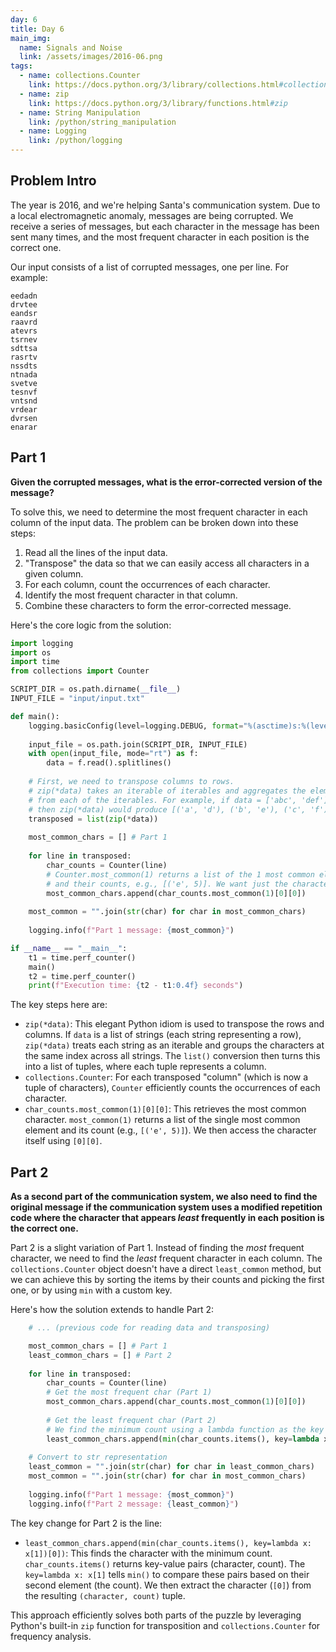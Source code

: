 ```yaml
---
day: 6
title: Day 6
main_img:
  name: Signals and Noise
  link: /assets/images/2016-06.png
tags: 
  - name: collections.Counter
    link: https://docs.python.org/3/library/collections.html#collections.Counter
  - name: zip
    link: https://docs.python.org/3/library/functions.html#zip
  - name: String Manipulation
    link: /python/string_manipulation
  - name: Logging
    link: /python/logging
---
```


## Problem Intro

The year is 2016, and we're helping Santa's communication system. Due to a local electromagnetic anomaly, messages are being corrupted. We receive a series of messages, but each character in the message has been sent many times, and the most frequent character in each position is the correct one.

Our input consists of a list of corrupted messages, one per line. For example:

```text
eedadn
drvtee
eandsr
raavrd
atevrs
tsrnev
sdttsa
rasrtv
nssdts
ntnada
svetve
tesnvf
vntsnd
vrdear
dvrsen
enarar
```

## Part 1

**Given the corrupted messages, what is the error-corrected version of the message?**

To solve this, we need to determine the most frequent character in each column of the input data. The problem can be broken down into these steps:

1.  Read all the lines of the input data.
2.  "Transpose" the data so that we can easily access all characters in a given column.
3.  For each column, count the occurrences of each character.
4.  Identify the most frequent character in that column.
5.  Combine these characters to form the error-corrected message.

Here's the core logic from the solution:

```python
import logging
import os
import time
from collections import Counter

SCRIPT_DIR = os.path.dirname(__file__) 
INPUT_FILE = "input/input.txt"

def main():
    logging.basicConfig(level=logging.DEBUG, format="%(asctime)s:%(levelname)s:\t%(message)s")
        
    input_file = os.path.join(SCRIPT_DIR, INPUT_FILE)
    with open(input_file, mode="rt") as f:
        data = f.read().splitlines()
        
    # First, we need to transpose columns to rows.
    # zip(*data) takes an iterable of iterables and aggregates the elements
    # from each of the iterables. For example, if data = ['abc', 'def'],
    # then zip(*data) would produce [('a', 'd'), ('b', 'e'), ('c', 'f')].
    transposed = list(zip(*data))
    
    most_common_chars = [] # Part 1
    
    for line in transposed:
        char_counts = Counter(line)
        # Counter.most_common(1) returns a list of the 1 most common elements
        # and their counts, e.g., [('e', 5)]. We want just the character.
        most_common_chars.append(char_counts.most_common(1)[0][0])
    
    most_common = "".join(str(char) for char in most_common_chars)
    
    logging.info(f"Part 1 message: {most_common}")

if __name__ == "__main__":
    t1 = time.perf_counter()
    main()
    t2 = time.perf_counter()
    print(f"Execution time: {t2 - t1:0.4f} seconds")
```

The key steps here are:

-   `zip(*data)`: This elegant Python idiom is used to transpose the rows and columns. If `data` is a list of strings (each string representing a row), `zip(*data)` treats each string as an iterable and groups the characters at the same index across all strings. The `list()` conversion then turns this into a list of tuples, where each tuple represents a column.
-   `collections.Counter`: For each transposed "column" (which is now a tuple of characters), `Counter` efficiently counts the occurrences of each character.
-   `char_counts.most_common(1)[0][0]`: This retrieves the most common character. `most_common(1)` returns a list of the single most common element and its count (e.g., `[('e', 5)]`). We then access the character itself using `[0][0]`.

## Part 2

**As a second part of the communication system, we also need to find the original message if the communication system uses a modified repetition code where the character that appears *least* frequently in each position is the correct one.**

Part 2 is a slight variation of Part 1. Instead of finding the *most* frequent character, we need to find the *least* frequent character in each column. The `collections.Counter` object doesn't have a direct `least_common` method, but we can achieve this by sorting the items by their counts and picking the first one, or by using `min` with a custom key.

Here's how the solution extends to handle Part 2:

```python
    # ... (previous code for reading data and transposing)

    most_common_chars = [] # Part 1
    least_common_chars = [] # Part 2
        
    for line in transposed:
        char_counts = Counter(line)
        # Get the most frequent char (Part 1)
        most_common_chars.append(char_counts.most_common(1)[0][0])
        
        # Get the least frequent char (Part 2)
        # We find the minimum count using a lambda function as the key for min()
        least_common_chars.append(min(char_counts.items(), key=lambda x: x[1])[0])
    
    # Convert to str representation
    least_common = "".join(str(char) for char in least_common_chars)
    most_common = "".join(str(char) for char in most_common_chars)
    
    logging.info(f"Part 1 message: {most_common}")
    logging.info(f"Part 2 message: {least_common}")
```

The key change for Part 2 is the line:
-   `least_common_chars.append(min(char_counts.items(), key=lambda x: x[1])[0])`: This finds the character with the minimum count. `char_counts.items()` returns key-value pairs (character, count). The `key=lambda x: x[1]` tells `min()` to compare these pairs based on their second element (the count). We then extract the character (`[0]`) from the resulting `(character, count)` tuple.

This approach efficiently solves both parts of the puzzle by leveraging Python's built-in `zip` function for transposition and `collections.Counter` for frequency analysis.
